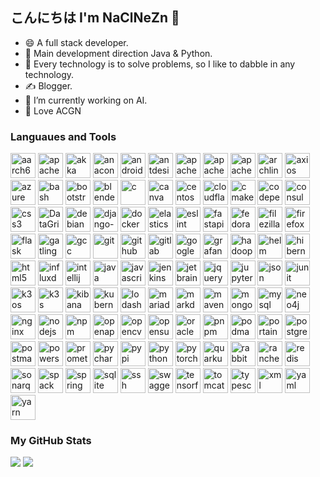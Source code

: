 ## こんにちは I'm NaClNeZn 👋

- 😄 A full stack developer.
- 🌱 Main development direction Java & Python.
- 🥵 Every technology is to solve problems, so I like to dabble in any technology.
- ✍️ Blogger.
- 🔭 I’m currently working on AI.
- 🍻 Love ACGN

### Languaues and Tools

<p align="left">
    <img src="https://gitee.com/naclnezn/chart-bed/raw/master/github-readme-icon/aarch64.svg"               alt="aarch64"                   width="40" height="40"/>
    <img src="https://gitee.com/naclnezn/chart-bed/raw/master/github-readme-icon/apache_cassandra.svg"      alt="apache_cassandra"          width="40" height="40"/>
    <img src="https://gitee.com/naclnezn/chart-bed/raw/master/github-readme-icon/akka.svg"                  alt="akka"                      width="40" height="40"/>
    <img src="https://gitee.com/naclnezn/chart-bed/raw/master/github-readme-icon/anaconda.svg"              alt="anaconda"                  width="40" height="40"/>
    <img src="https://gitee.com/naclnezn/chart-bed/raw/master/github-readme-icon/android.svg"               alt="android"                   width="40" height="40"/>
    <img src="https://gitee.com/naclnezn/chart-bed/raw/master/github-readme-icon/antdesign.svg"             alt="antdesign"                 width="40" height="40"/>
    <img src="https://gitee.com/naclnezn/chart-bed/raw/master/github-readme-icon/apache.svg"                alt="apache"                    width="40" height="40"/>
    <img src="https://gitee.com/naclnezn/chart-bed/raw/master/github-readme-icon/apache_kafka.svg"          alt="apache_kafka"              width="40" height="40"/>
    <img src="https://gitee.com/naclnezn/chart-bed/raw/master/github-readme-icon/apache_spark.svg"          alt="apache_spark"              width="40" height="40"/>
    <img src="https://gitee.com/naclnezn/chart-bed/raw/master/github-readme-icon/archlinux.svg"             alt="archlinux"                 width="40" height="40"/>
    <img src="https://gitee.com/naclnezn/chart-bed/raw/master/github-readme-icon/axios.svg"                 alt="axios"                     width="40" height="40"/>
    <img src="https://gitee.com/naclnezn/chart-bed/raw/master/github-readme-icon/azure.svg"                 alt="azure"                     width="40" height="40"/>
    <img src="https://gitee.com/naclnezn/chart-bed/raw/master/github-readme-icon/bash.svg"                  alt="bash"                      width="40" height="40"/>
    <img src="https://gitee.com/naclnezn/chart-bed/raw/master/github-readme-icon/bootstrap.svg"             alt="bootstrap"                 width="40" height="40"/>
    <img src="https://gitee.com/naclnezn/chart-bed/raw/master/github-readme-icon/blender.svg"               alt="blender"                   width="40" height="40"/>
    <img src="https://gitee.com/naclnezn/chart-bed/raw/master/github-readme-icon/c.svg"                     alt="c"                         width="40" height="40"/>
    <img src="https://gitee.com/naclnezn/chart-bed/raw/master/github-readme-icon/canva.svg"                 alt="canva"                     width="40" height="40"/>
    <img src="https://gitee.com/naclnezn/chart-bed/raw/master/github-readme-icon/centos.svg"                alt="centos"                    width="40" height="40"/>
    <img src="https://gitee.com/naclnezn/chart-bed/raw/master/github-readme-icon/cloudflare.svg"            alt="cloudflare"                width="40" height="40"/>
    <img src="https://gitee.com/naclnezn/chart-bed/raw/master/github-readme-icon/cmake.svg"                 alt="cmake"                     width="40" height="40"/>
    <img src="https://gitee.com/naclnezn/chart-bed/raw/master/github-readme-icon/codepen.svg"               alt="codepen"                   width="40" height="40"/>
    <img src="https://gitee.com/naclnezn/chart-bed/raw/master/github-readme-icon/consul.svg"                alt="consul"                    width="40" height="40"/>
    <img src="https://gitee.com/naclnezn/chart-bed/raw/master/github-readme-icon/css3.svg"                  alt="css3"                      width="40" height="40"/>
    <img src="https://gitee.com/naclnezn/chart-bed/raw/master/github-readme-icon/DataGrip.svg"              alt="DataGrip"                  width="40" height="40"/>
    <img src="https://gitee.com/naclnezn/chart-bed/raw/master/github-readme-icon/debian.svg"                alt="debian"                    width="40" height="40"/>
    <img src="https://gitee.com/naclnezn/chart-bed/raw/master/github-readme-icon/django-plain.svg"          alt="django-plain"              width="40" height="40"/>
    <img src="https://gitee.com/naclnezn/chart-bed/raw/master/github-readme-icon/docker.svg"                alt="docker"                    width="40" height="40"/>
    <img src="https://gitee.com/naclnezn/chart-bed/raw/master/github-readme-icon/elasticsearch.svg"         alt="elasticsearch"             width="40" height="40"/>
    <img src="https://gitee.com/naclnezn/chart-bed/raw/master/github-readme-icon/eslint.svg"                alt="eslint"                    width="40" height="40"/>
    <img src="https://gitee.com/naclnezn/chart-bed/raw/master/github-readme-icon/fastapi.svg"               alt="fastapi"                   width="40" height="40"/>
    <img src="https://gitee.com/naclnezn/chart-bed/raw/master/github-readme-icon/fedora.svg"                alt="fedora"                    width="40" height="40"/>
    <img src="https://gitee.com/naclnezn/chart-bed/raw/master/github-readme-icon/filezilla.svg"             alt="filezilla"                 width="40" height="40"/>
    <img src="https://gitee.com/naclnezn/chart-bed/raw/master/github-readme-icon/firefox.svg"               alt="firefox"                   width="40" height="40"/>
    <img src="https://gitee.com/naclnezn/chart-bed/raw/master/github-readme-icon/flask.svg"                 alt="flask"                     width="40" height="40"/>
    <img src="https://gitee.com/naclnezn/chart-bed/raw/master/github-readme-icon/gatling.svg"               alt="gatling"                   width="40" height="40"/>
    <img src="https://gitee.com/naclnezn/chart-bed/raw/master/github-readme-icon/gcc.svg"                   alt="gcc"                       width="40" height="40"/>
    <img src="https://gitee.com/naclnezn/chart-bed/raw/master/github-readme-icon/git.svg"                   alt="git"                       width="40" height="40"/>
    <img src="https://gitee.com/naclnezn/chart-bed/raw/master/github-readme-icon/github.svg"                alt="github"                    width="40" height="40"/>
    <img src="https://gitee.com/naclnezn/chart-bed/raw/master/github-readme-icon/gitlab.svg"                alt="gitlab"                    width="40" height="40"/>
    <img src="https://gitee.com/naclnezn/chart-bed/raw/master/github-readme-icon/googlecloud.svg"           alt="googlecloud"               width="40" height="40"/>
    <img src="https://gitee.com/naclnezn/chart-bed/raw/master/github-readme-icon/grafana.svg"               alt="grafana"                   width="40" height="40"/>
    <img src="https://gitee.com/naclnezn/chart-bed/raw/master/github-readme-icon/hadoop.svg"                alt="hadoop"                    width="40" height="40"/>
    <img src="https://gitee.com/naclnezn/chart-bed/raw/master/github-readme-icon/helm.svg"                  alt="helm"                      width="40" height="40"/>
    <img src="https://gitee.com/naclnezn/chart-bed/raw/master/github-readme-icon/hibernate.svg"             alt="hibernate"                 width="40" height="40"/>
    <img src="https://gitee.com/naclnezn/chart-bed/raw/master/github-readme-icon/html5.svg"                 alt="html5"                     width="40" height="40"/>
    <img src="https://gitee.com/naclnezn/chart-bed/raw/master/github-readme-icon/influxdb.svg"              alt="influxdb"                  width="40" height="40"/>
    <img src="https://gitee.com/naclnezn/chart-bed/raw/master/github-readme-icon/intellij.svg"              alt="intellij"                  width="40" height="40"/>
    <img src="https://gitee.com/naclnezn/chart-bed/raw/master/github-readme-icon/java.svg"                  alt="java"                      width="40" height="40"/>
    <img src="https://gitee.com/naclnezn/chart-bed/raw/master/github-readme-icon/javascript.svg"            alt="javascript"                width="40" height="40"/>
    <img src="https://gitee.com/naclnezn/chart-bed/raw/master/github-readme-icon/jenkins.svg"               alt="jenkins"                   width="40" height="40"/>
    <img src="https://gitee.com/naclnezn/chart-bed/raw/master/github-readme-icon/jetbrains.svg"             alt="jetbrains"                 width="40" height="40"/>
    <img src="https://gitee.com/naclnezn/chart-bed/raw/master/github-readme-icon/jquery.svg"                alt="jquery"                    width="40" height="40"/>
    <img src="https://gitee.com/naclnezn/chart-bed/raw/master/github-readme-icon/jupyter.svg"               alt="jupyter"                   width="40" height="40"/>
    <img src="https://gitee.com/naclnezn/chart-bed/raw/master/github-readme-icon/json.svg"                  alt="json"                      width="40" height="40"/>
    <img src="https://gitee.com/naclnezn/chart-bed/raw/master/github-readme-icon/junit.svg"                 alt="junit"                     width="40" height="40"/>
    <img src="https://gitee.com/naclnezn/chart-bed/raw/master/github-readme-icon/k3os.svg"                  alt="k3os"                      width="40" height="40"/>
    <img src="https://gitee.com/naclnezn/chart-bed/raw/master/github-readme-icon/k3s.svg"                   alt="k3s"                       width="40" height="40"/>
    <img src="https://gitee.com/naclnezn/chart-bed/raw/master/github-readme-icon/kibana.svg"                alt="kibana"                    width="40" height="40"/>
    <img src="https://gitee.com/naclnezn/chart-bed/raw/master/github-readme-icon/kubernetes.svg"            alt="kubernetes"                width="40" height="40"/>
    <img src="https://gitee.com/naclnezn/chart-bed/raw/master/github-readme-icon/lodash.svg"                alt="lodash"                    width="40" height="40"/>
    <img src="https://gitee.com/naclnezn/chart-bed/raw/master/github-readme-icon/mariadb.svg"               alt="mariadb"                   width="40" height="40"/> 
    <img src="https://gitee.com/naclnezn/chart-bed/raw/master/github-readme-icon/markdown.svg"              alt="markdown"                  width="40" height="40"/>
    <img src="https://gitee.com/naclnezn/chart-bed/raw/master/github-readme-icon/maven.svg"                 alt="maven"                     width="40" height="40"/>
    <img src="https://gitee.com/naclnezn/chart-bed/raw/master/github-readme-icon/mongodb.svg"               alt="mongodb"                   width="40" height="40"/>
    <img src="https://gitee.com/naclnezn/chart-bed/raw/master/github-readme-icon/mysql.svg"                 alt="mysql"                     width="40" height="40"/>
    <img src="https://gitee.com/naclnezn/chart-bed/raw/master/github-readme-icon/neo4j.svg"                 alt="neo4j"                     width="40" height="40"/>
    <img src="https://gitee.com/naclnezn/chart-bed/raw/master/github-readme-icon/nginx.svg"                 alt="nginx"                     width="40" height="40"/>
    <img src="https://gitee.com/naclnezn/chart-bed/raw/master/github-readme-icon/nodejs.svg"                alt="nodejs"                    width="40" height="40"/>
    <img src="https://gitee.com/naclnezn/chart-bed/raw/master/github-readme-icon/npm.svg"                   alt="npm"                       width="40" height="40"/>
    <img src="https://gitee.com/naclnezn/chart-bed/raw/master/github-readme-icon/openapi.svg"               alt="openapi"                   width="40" height="40"/>
    <img src="https://gitee.com/naclnezn/chart-bed/raw/master/github-readme-icon/opencv.svg"                alt="opencv"                    width="40" height="40"/>
    <img src="https://gitee.com/naclnezn/chart-bed/raw/master/github-readme-icon/opensuse.svg"              alt="opensuse"                  width="40" height="40"/>
    <img src="https://gitee.com/naclnezn/chart-bed/raw/master/github-readme-icon/oracle.svg"                alt="oracle"                    width="40" height="40"/>
    <img src="https://gitee.com/naclnezn/chart-bed/raw/master/github-readme-icon/pnpm.svg"                  alt="pnpm"                      width="40" height="40"/>
    <img src="https://gitee.com/naclnezn/chart-bed/raw/master/github-readme-icon/podman.svg"                alt="podman"                    width="40" height="40"/>
    <img src="https://gitee.com/naclnezn/chart-bed/raw/master/github-readme-icon/portainer.svg"             alt="portainer"                 width="40" height="40"/>
    <img src="https://gitee.com/naclnezn/chart-bed/raw/master/github-readme-icon/postgresql.svg"            alt="postgresql"                width="40" height="40"/>
    <img src="https://gitee.com/naclnezn/chart-bed/raw/master/github-readme-icon/postman.svg"               alt="postman"                   width="40" height="40"/>
    <img src="https://gitee.com/naclnezn/chart-bed/raw/master/github-readme-icon/powershell.svg"            alt="powershell"                width="40" height="40"/>
    <img src="https://gitee.com/naclnezn/chart-bed/raw/master/github-readme-icon/prometheus.svg"            alt="prometheus"                width="40" height="40"/>
    <img src="https://gitee.com/naclnezn/chart-bed/raw/master/github-readme-icon/pycharm.svg"               alt="pycharm"                   width="40" height="40"/>
    <img src="https://gitee.com/naclnezn/chart-bed/raw/master/github-readme-icon/pypi.svg"                  alt="pypi"                      width="40" height="40"/>
    <img src="https://gitee.com/naclnezn/chart-bed/raw/master/github-readme-icon/python.svg"                alt="python"                    width="40" height="40"/>
    <img src="https://gitee.com/naclnezn/chart-bed/raw/master/github-readme-icon/pytorch.svg"               alt="pytorch"                   width="40" height="40"/>
    <img src="https://gitee.com/naclnezn/chart-bed/raw/master/github-readme-icon/quarkus.svg"               alt="quarkus"                   width="40" height="40"/>
    <img src="https://gitee.com/naclnezn/chart-bed/raw/master/github-readme-icon/rabbitmq.svg"              alt="rabbitmq"                  width="40" height="40"/>
    <img src="https://gitee.com/naclnezn/chart-bed/raw/master/github-readme-icon/rancher.svg"               alt="rancher"                   width="40" height="40"/>
    <img src="https://gitee.com/naclnezn/chart-bed/raw/master/github-readme-icon/redis.svg"                 alt="redis"                     width="40" height="40"/>
    <img src="https://gitee.com/naclnezn/chart-bed/raw/master/github-readme-icon/sonarqube.svg"             alt="sonarqube"                 width="40" height="40"/>
    <img src="https://gitee.com/naclnezn/chart-bed/raw/master/github-readme-icon/spack.svg"                 alt="spack"                     width="40" height="40"/>
    <img src="https://gitee.com/naclnezn/chart-bed/raw/master/github-readme-icon/spring.svg"                alt="spring"                    width="40" height="40"/>
    <img src="https://gitee.com/naclnezn/chart-bed/raw/master/github-readme-icon/sqlite.svg"                alt="sqlite"                    width="40" height="40"/>
    <img src="https://gitee.com/naclnezn/chart-bed/raw/master/github-readme-icon/ssh.svg"                   alt="ssh"                       width="40" height="40"/>
    <img src="https://gitee.com/naclnezn/chart-bed/raw/master/github-readme-icon/swagger.svg"               alt="swagger"                   width="40" height="40"/>
    <img src="https://gitee.com/naclnezn/chart-bed/raw/master/github-readme-icon/tensorflow.svg"            alt="tensorflow"                width="40" height="40"/>
    <img src="https://gitee.com/naclnezn/chart-bed/raw/master/github-readme-icon/tomcat.svg"                alt="tomcat"                    width="40" height="40"/>
    <img src="https://gitee.com/naclnezn/chart-bed/raw/master/github-readme-icon/typescript.svg"            alt="typescript"                width="40" height="40"/>
    <img src="https://gitee.com/naclnezn/chart-bed/raw/master/github-readme-icon/xml.svg"                   alt="xml"                       width="40" height="40"/>
    <img src="https://gitee.com/naclnezn/chart-bed/raw/master/github-readme-icon/yaml.svg"                  alt="yaml"                      width="40" height="40"/>
    <img src="https://gitee.com/naclnezn/chart-bed/raw/master/github-readme-icon/yarn.svg"                  alt="yarn"                      width="40" height="40"/>
</p>

### My GitHub Stats

<div align="left">
  <img src="https://github-readme-stats.vercel.app/api?username=NaClNeZn&bg_color=30,e96443,904e95&title_color=fff&text_color=fff" /> 
  <img src="https://github-readme-stats.vercel.app/api/top-langs/?username=NaClNeZn&layout=compact"/>
</div>









